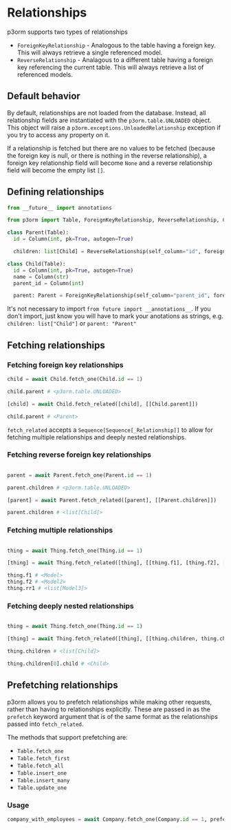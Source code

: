 # Relationships

p3orm supports two types of relationships

- `ForeignKeyRelationship` - Analogous to the table having a foreign key. This will always retrieve a single referenced model.
- `ReverseRelationship` - Analagous to a different table having a foreign key referencing the current table. This will always retrieve a list of referenced models.

## Default behavior

By default, relationships are not loaded from the database. Instead, all relationship fields are instantiated with the `p3orm.table.UNLOADED` object. This object will raise a `p3orm.exceptions.UnloadedRelationship` exception if you try to access any property on it.

If a relationship is fetched but there are no values to be fetched (because the foreign key is null, or there is nothing in the reverse relationship), a foreign key relationship field will become `None` and a reverse relationship field will become the empty list `[]`.

## Defining relationships

```python
from __future__ import annotations

from p3orm import Table, ForeignKeyRelationship, ReverseRelationship, Column

class Parent(Table):
  id = Column(int, pk=True, autogen=True)

  children: list[Child] = ReverseRelationship(self_column="id", foreign_column="parent_id")

class Child(Table):
  id = Column(int, pk=True, autogen=True)
  name = Column(str)
  parent_id = Column(int)

  parent: Parent = ForeignKeyRelationship(self_column="parent_id", foreign_column="id")
```

It's not necessary to import `from future import __annotations__`. If you don't import, just know you will have to mark your anotations as strings, e.g. `children: list["Child"]` or `parent: "Parent"`

## Fetching relationships
### Fetching foreign key relationships
```python
child = await Child.fetch_one(Child.id == 1)

child.parent # <p3orm.table.UNLOADED>

[child] = await Child.fetch_related([child], [[Child.parent]])

child.parent # <Parent>
```

`fetch_related` accepts a `Sequence[Sequence[_Relationship]]` to allow for fetching multiple relationships and deeply nested relationships.

### Fetching reverse foreign key relationships
```python

parent = await Parent.fetch_one(Parent.id == 1)

parent.children # <p3orm.table.UNLOADED>

[parent] = await Parent.fetch_related([parent], [[Parent.children]])

parent.children # <list[Child]>
```

### Fetching multiple relationships
```python

thing = await Thing.fetch_one(Thing.id == 1)

[thing] = await Thing.fetch_related([thing], [[thing.f1], [thing.f2], [thing.rr1]])

thing.f1 # <Model>
thing.f2 # <Model2>
thing.rr1 # <list[Model3]>

```

### Fetching deeply nested relationships
```python

thing = await Thing.fetch_one(Thing.id == 1)

[thing] = await Thing.fetch_related([thing], [[thing.children, thing.children.child]])

thing.children # <list[Child]>

thing.children[0].child # <Child>

```

## Prefetching relationships

p3orm allows you to prefetch relationships while making other requests, rather than having to relationships explicitly. These are passed in as the `prefetch` keyword argument that is of the same format as the relationships passed into `fetch_related`. 

The methods that support prefetching are:

* `Table.fetch_one`
* `Table.fetch_first`
* `Table.fetch_all`
* `Table.insert_one`
* `Table.insert_many`
* `Table.update_one`

### Usage

```python
company_with_employees = await Company.fetch_one(Company.id == 1, prefetch=[[Company.employees]])
```
